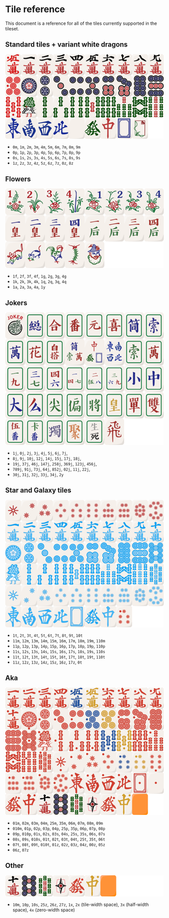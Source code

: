 # Tile reference

This document is a reference for all of the tiles currently supported in the tileset.

## Standard tiles + variant white dragons

![](tile_reference1.png)

- `0m`, `1m`, `2m`, `3m`, `4m`, `5m`, `6m`, `7m`, `8m`, `9m`
- `0p`, `1p`, `2p`, `3p`, `4p`, `5p`, `6p`, `7p`, `8p`, `9p`
- `0s`, `1s`, `2s`, `3s`, `4s`, `5s`, `6s`, `7s`, `8s`, `9s`
- `1z`, `2z`, `3z`, `4z`, `5z`, `6z`, `7z`, `0z`, `8z`

## Flowers

![](tile_reference2.png)

- `1f`, `2f`, `3f`, `4f`, `1g`, `2g`, `3g`, `4g`
- `1k`, `2k`, `3k`, `4k`, `1q`, `2q`, `3q`, `4q`
- `1a`, `2a`, `3a`, `4a`, `1y`

## Jokers

![](tile_reference3.png)

- `1j`, `0j`, `2j`, `3j`, `4j`, `5j`, `6j`, `7j`,
- `8j`, `9j`, `10j`, `12j`, `14j`, `15j`, `17j`, `18j`,
- `19j`, `37j`, `46j`, `147j`, `258j`, `369j`, `123j`, `456j`,
- `789j`, `91j`, `73j`, `64j`, `852j`, `02j`, `11j`, `22j`,
- `30j`, `31j`, `32j`, `33j`, `34j`, `2y`

## Star and Galaxy tiles

![](tile_reference4.png)

- `1t`, `2t`, `3t`, `4t`, `5t`, `6t`, `7t`, `8t`, `9t`, `10t`
- `11m`, `12m`, `13m`, `14m`, `15m`, `16m`, `17m`, `18m`, `19m`, `110m`
- `11p`, `12p`, `13p`, `14p`, `15p`, `16p`, `17p`, `18p`, `19p`, `110p`
- `11s`, `12s`, `13s`, `14s`, `15s`, `16s`, `17s`, `18s`, `19s`, `110s`
- `11t`, `12t`, `13t`, `14t`, `15t`, `16t`, `17t`, `18t`, `19t`, `110t`
- `11z`, `12z`, `13z`, `14z`, `15z`, `16z`, `17z`, `0t`

## Aka

![](tile_reference5.png)

- `01m`, `02m`, `03m`, `04m`, `25m`, `35m`, `06m`, `07m`, `08m`, `09m`
- `010m`, `01p`, `02p`, `03p`, `04p`, `25p`, `35p`, `06p`, `07p`, `08p`
- `09p`, `010p`, `01s`, `02s`, `03s`, `04s`, `25s`, `35s`, `06s`, `07s`
- `08s`, `09s`, `010s`, `01t`, `02t`, `03t`, `04t`, `25t`, `35t`, `06t`
- `07t`, `08t`, `09t`, `010t`, `01z`, `02z`, `03z`, `04z`, `00z`, `05z`
- `06z`, `07z`

## Other

![](tile_reference6.png)

- `10m`, `10p`, `10s`, `25z`, `26z`, `27z`, `1x`, `2x` (tile-width space), `3x` (half-width space), `4x` (zero-width space)
